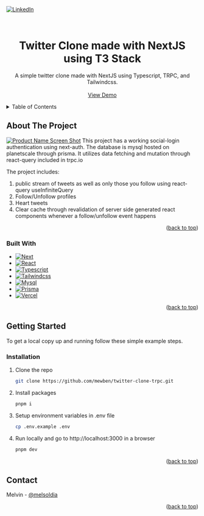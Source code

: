 <!-- Improved compatibility of back to top link: See: https://github.com/othneildrew/Best-README-Template/pull/73 -->

<a name="readme-top"></a>

<!--
*** Thanks for checking out the Best-README-Template. If you have a suggestion
*** that would make this better, please fork the repo and create a pull request
*** or simply open an issue with the tag "enhancement".
*** Don't forget to give the project a star!
*** Thanks again! Now go create something AMAZING! :D
-->

<!-- PROJECT SHIELDS -->
<!--
*** I'm using markdown "reference style" links for readability.
*** Reference links are enclosed in brackets [ ] instead of parentheses ( ).
*** See the bottom of this document for the declaration of the reference variables
*** for contributors-url, forks-url, etc. This is an optional, concise syntax you may use.
*** https://www.markdownguide.org/basic-syntax/#reference-style-links
-->

[![LinkedIn][linkedin-shield]][linkedin-url]

<!-- PROJECT LOGO -->
<br />
<div align="center">
  
<h1 align="center">Twitter Clone made with NextJS using T3 Stack</h1>

  <p align="center">
    A simple twitter clone made with NextJS using Typescript, TRPC, and Tailwindcss.
    <br />
    <br />
    <a href="https://twit-clone-trpc.vercel.app">View Demo</a>
    <br />
  </p>
</div>

<!-- TABLE OF CONTENTS -->
<details>
  <summary>Table of Contents</summary>
  <ol>
    <li>
      <a href="#about-the-project">About The Project</a>
      <ul>
        <li><a href="#built-with">Built With</a></li>
      </ul>
    </li>
    <li>
      <a href="#getting-started">Getting Started</a>
      <ul>
        <li><a href="#installation">Installation</a></li>
      </ul>
    </li>
    <li><a href="#contact">Contact</a></li>
  </ol>
</details>

<!-- ABOUT THE PROJECT -->

## About The Project

[![Product Name Screen Shot][product-screenshot]](https://twit-clone-trpc.vercel.app)
This project has a working social-login authentication using next-auth. The database is mysql hosted on planetscale through prisma. It utilizes data fetching and mutation through react-query included in trpc.io

The project includes:

1. public stream of tweets as well as only those you follow using react-query useInfiniteQuery
2. Follow/Unfollow profiles
3. Heart tweets
4. Clear cache through revalidation of server side generated react components whenever a follow/unfollow event happens

<p align="right">(<a href="#readme-top">back to top</a>)</p>

### Built With

- [![Next][Next.js]][Next-url]
- [![React][React.js]][React-url]
- [![Typescript][Typescript]][Typescript-url]
- [![Tailwindcss][Tailwindcss]][Tailwindcss-url]
- [![Mysql][Mysql]][Mysql-url]
- [![Prisma][Prisma]][Prisma-url]
- [![Vercel][Vercel]][Vercel-url]

<p align="right">(<a href="#readme-top">back to top</a>)</p>

<!-- GETTING STARTED -->

## Getting Started

To get a local copy up and running follow these simple example steps.

### Installation

1. Clone the repo
   ```sh
   git clone https://github.com/mewben/twitter-clone-trpc.git
   ```
2. Install packages
   ```sh
   pnpm i
   ```
3. Setup environment variables in .env file
   ```sh
   cp .env.example .env
   ```
4. Run locally and go to http://localhost:3000 in a browser
   ```sh
   pnpm dev
   ```

<p align="right">(<a href="#readme-top">back to top</a>)</p>

<!-- CONTACT -->

## Contact

Melvin - [@melsoldia](https://twitter.com/melsoldia)

<p align="right">(<a href="#readme-top">back to top</a>)</p>

<!-- MARKDOWN LINKS & IMAGES -->
<!-- https://www.markdownguide.org/basic-syntax/#reference-style-links -->

[linkedin-shield]: https://img.shields.io/badge/-LinkedIn-black.svg?style=for-the-badge&logo=linkedin&colorB=555
[linkedin-url]: https://linkedin.com/in/melvin-soldia
[product-screenshot]: https://media.licdn.com/dms/image/D562DAQFfYgFHXSiLAA/profile-treasury-image-shrink_1280_1280/0/1687334806739?e=1688094000&v=beta&t=K-YdupS4PXESUByYWH9W_Rheq3ji2ii7ici9TV9jY4A
[Next.js]: https://img.shields.io/badge/next.js-000000?style=for-the-badge&logo=nextdotjs&logoColor=white
[Next-url]: https://nextjs.org/
[React.js]: https://img.shields.io/badge/React-20232A?style=for-the-badge&logo=react&logoColor=61DAFB
[React-url]: https://reactjs.org/
[Tailwindcss]: https://img.shields.io/badge/tailwindcss-%2338b2ac.svg?logo=tailwind-css&logoColor=white&style=for-the-badge
[Tailwindcss-url]: https://tailwindcss.com/
[Mysql]: https://img.shields.io/badge/mysql-%234479a1.svg?logo=mysql&logoColor=white&style=for-the-badge
[Mysql-url]: https://www.mysql.com/
[Vercel]: https://img.shields.io/badge/vercel-%23000000.svg?logo=vercel&logoColor=white&style=for-the-badge
[Vercel-url]: https://vercel.com/
[Typescript]: https://img.shields.io/badge/typescript-%23007acc.svg?logo=typescript&logoColor=white&style=for-the-badge
[Typescript-url]: https://www.typescriptlang.org/
[Prisma]: https://img.shields.io/badge/Prisma-3982CE?style=for-the-badge&logo=Prisma&logoColor=white
[Prisma-url]: https://prisma.io/
